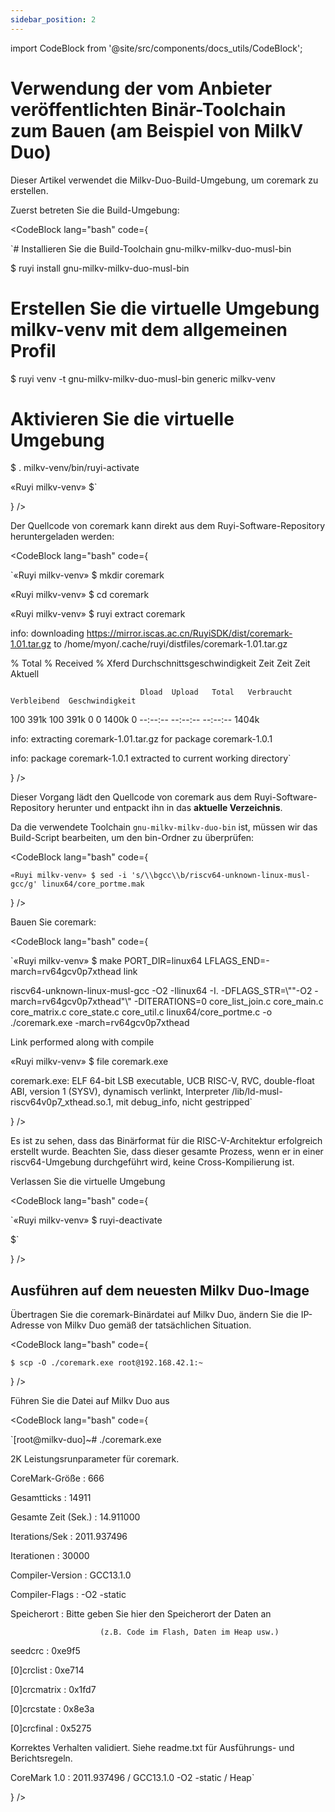 ```yaml
---
sidebar_position: 2
---
```


import CodeBlock from '@site/src/components/docs_utils/CodeBlock';

# Verwendung der vom Anbieter veröffentlichten Binär-Toolchain zum Bauen (am Beispiel von MilkV Duo)

Dieser Artikel verwendet die Milkv-Duo-Build-Umgebung, um coremark zu erstellen.

Zuerst betreten Sie die Build-Umgebung:

<CodeBlock lang="bash" code={

`# Installieren Sie die Build-Toolchain gnu-milkv-milkv-duo-musl-bin

$ ruyi install gnu-milkv-milkv-duo-musl-bin

# Erstellen Sie die virtuelle Umgebung milkv-venv mit dem allgemeinen Profil

$ ruyi venv -t gnu-milkv-milkv-duo-musl-bin generic milkv-venv

# Aktivieren Sie die virtuelle Umgebung

$ . milkv-venv/bin/ruyi-activate

«Ruyi milkv-venv» $`

} />

Der Quellcode von coremark kann direkt aus dem Ruyi-Software-Repository heruntergeladen werden:

<CodeBlock lang="bash" code={

`«Ruyi milkv-venv» $ mkdir coremark

«Ruyi milkv-venv» $ cd coremark

«Ruyi milkv-venv» $ ruyi extract coremark

info: downloading https://mirror.iscas.ac.cn/RuyiSDK/dist/coremark-1.01.tar.gz to /home/myon/.cache/ruyi/distfiles/coremark-1.01.tar.gz

  % Total    % Received % Xferd  Durchschnittsgeschwindigkeit   Zeit    Zeit     Zeit  Aktuell

                                 Dload  Upload   Total   Verbraucht    Verbleibend  Geschwindigkeit

100  391k  100  391k    0     0  1400k      0 --:--:-- --:--:-- --:--:-- 1404k

info: extracting coremark-1.01.tar.gz for package coremark-1.0.1

info: package coremark-1.0.1 extracted to current working directory`

} />

Dieser Vorgang lädt den Quellcode von coremark aus dem Ruyi-Software-Repository herunter und entpackt ihn in das **aktuelle Verzeichnis**.

Da die verwendete Toolchain ``gnu-milkv-milkv-duo-bin`` ist, müssen wir das Build-Script bearbeiten, um den bin-Ordner zu überprüfen:

<CodeBlock lang="bash" code={

`«Ruyi milkv-venv» $ sed -i 's/\\bgcc\\b/riscv64-unknown-linux-musl-gcc/g' linux64/core_portme.mak`

} />

Bauen Sie coremark:

<CodeBlock lang="bash" code={

`«Ruyi milkv-venv» $ make PORT_DIR=linux64 LFLAGS_END=-march=rv64gcv0p7xthead link

riscv64-unknown-linux-musl-gcc -O2 -Ilinux64 -I. -DFLAGS_STR=\\""-O2   -march=rv64gcv0p7xthead"\\" -DITERATIONS=0  core_list_join.c core_main.c core_matrix.c core_state.c core_util.c linux64/core_portme.c -o ./coremark.exe -march=rv64gcv0p7xthead

Link performed along with compile

«Ruyi milkv-venv» $ file coremark.exe

coremark.exe: ELF 64-bit LSB executable, UCB RISC-V, RVC, double-float ABI, version 1 (SYSV), dynamisch verlinkt, Interpreter /lib/ld-musl-riscv64v0p7_xthead.so.1, mit debug_info, nicht gestripped`

} />

Es ist zu sehen, dass das Binärformat für die RISC-V-Architektur erfolgreich erstellt wurde. Beachten Sie, dass dieser gesamte Prozess, wenn er in einer riscv64-Umgebung durchgeführt wird, keine Cross-Kompilierung ist.

Verlassen Sie die virtuelle Umgebung

<CodeBlock lang="bash" code={

`«Ruyi milkv-venv» $ ruyi-deactivate

$`

} />

## Ausführen auf dem neuesten Milkv Duo-Image

Übertragen Sie die coremark-Binärdatei auf Milkv Duo, ändern Sie die IP-Adresse von Milkv Duo gemäß der tatsächlichen Situation.

<CodeBlock lang="bash" code={

`$ scp -O ./coremark.exe root@192.168.42.1:~`

} />

Führen Sie die Datei auf Milkv Duo aus

<CodeBlock lang="bash" code={

`[root@milkv-duo]~# ./coremark.exe

2K Leistungsrunparameter für coremark.

CoreMark-Größe    : 666

Gesamtticks       : 14911

Gesamte Zeit (Sek.) : 14.911000

Iterations/Sek   : 2011.937496

Iterationen       : 30000

Compiler-Version  : GCC13.1.0

Compiler-Flags    : -O2   -static

Speicherort       : Bitte geben Sie hier den Speicherort der Daten an

                        (z.B. Code im Flash, Daten im Heap usw.)

seedcrc          : 0xe9f5

[0]crclist       : 0xe714

[0]crcmatrix     : 0x1fd7

[0]crcstate      : 0x8e3a

[0]crcfinal      : 0x5275

Korrektes Verhalten validiert. Siehe readme.txt für Ausführungs- und Berichtsregeln.

CoreMark 1.0 : 2011.937496 / GCC13.1.0 -O2   -static / Heap`

} />